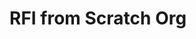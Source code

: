 # RFI from Scratch Org

<div id="lightning"></div>

<script type="text/javascript" src="https://force-nosoftware-8295-dev-ed.scratch.lightning.force.com/lightning/lightning.out.js"></script>

<script type="text/javascript">
$Lightning.use("c:requestForInformationApp", function() {
        $Lightning.createComponent(
             "c:requestForInformationForm",
             {"rfi_controller":"RFI Controller 0000"},
             "lightning",
             function(cmp) {
                console.log("LWC Component Created.");
                $A.get('e.force:refreshView').fire();
             } 
      );
    },
    'https://force-nosoftware-8295-dev-ed.scratch.my.site.com/Admissions'
);
</script>
